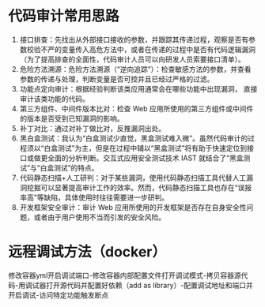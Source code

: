 # 代码审计常用思路

1.   接口排查：先找出从外部接口接收的参数，并跟踪其传递过程，观察是否有参数校验不严的变量传入高危方法中，或者在传递的过程中是否有代码逻辑漏洞（为了提高排查的全面性，代码审计人员可以向研发人员索要接口清单）。
2.   危险方法溯源：危险方法溯源（“逆向追踪”）：检查敏感方法的参数，并查看参数的传递与处理，判断变量是否可控并且已经过严格的过滤。
3.   功能点定向审计：根据经验判断该类应用通常会在哪些功能中出现漏洞，
     直接审计该类功能的代码。
4.   第三方组件、中间件版本比对：检查 Web 应用所使用的第三方组件或中间件的版本是否受到已知漏洞的影响。
5.   补丁对比：通过对补丁做比对，反推漏洞出处。
6.   黑白盒测试：我认为“白盒测试少直觉，黑盒测试难入微”。虽然代码审计的过程须以“白盒测试”为主，但是在过程中辅以“黑盒测试”将有助于快速定位到接口或做更全面的分析判断。交互式应用安全测试技术 IAST 就结合了“黑盒测试”与“白盒测试”的特点。
7.   代码静态扫描+人工研判：对于某些漏洞，使用代码静态扫描工具代替人工漏洞挖掘可以显著提高审计工作的效率。然而，代码静态扫描工具也存在“误报率高”等缺陷，具体使用时往往需要进一步研判。
8.   开发框架安全审计：审计 Web 应用所使用的开发框架是否存在自身安全性问题，或者由于用户使用不当而引发的安全风险。

# 远程调试方法（docker）
修改容器yml开启调试端口-修改容器内部配置文件打开调试模式-拷贝容器源代码-用调试器打开源代码并配置好依赖（add as library）-配置调试地址和端口并开启调试-访问特定功能触发断点
